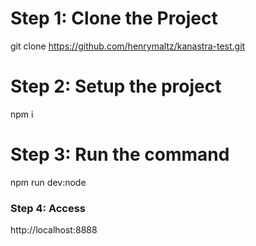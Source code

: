 # Step 1: Clone the Project
git clone https://github.com/henrymaltz/kanastra-test.git

# Step 2: Setup the project
npm i

# Step 3: Run the command
npm run dev:node

### Step 4: Access
http://localhost:8888
